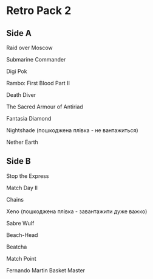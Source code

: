 # Retro Pack 2

## Side A
Raid over Moscow

Submarine Commander

Digi Pok

Rambo: First Blood Part II

Death Diver

The Sacred Armour of Antiriad

Fantasia Diamond

Nightshade (пошкоджена плівка - не вантажиться)

Nether Earth

## Side B

Stop the Express

Match Day II

Chains

Xeno (пошкоджена плівка - завантажити дуже важко)

Sabre Wulf

Beach-Head

Beatcha

Match Point

Fernando Martin Basket Master